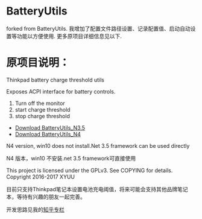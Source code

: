 # BatteryUtils

forked from BatteryUtils.
我增加了配置文件路径设置、记录配置值、启动自动设置等功能以方便使用.
更多原项目详细信息见以下.

原项目说明：
============================================================
Thinkpad battery charge threshold utils

Exposes ACPI interface for battery controls.

1. Turn off the monitor
2. start charge threshold
3. stop charge threshold

* [Download BatteryUtils_N3.5](https://raw.githubusercontent.com/XYUU/BatteryUtils/master/BatteryUtils/bin/Release/BatteryUtils.exe)
* [Download BatteryUtils_N4](https://raw.githubusercontent.com/XYUU/BatteryUtils/master/BatteryUtils/bin/Release/BatteryUtils_N4.exe)

N4 version, win10 does not install.Net 3.5 framework can be used directly

N4 版本，win10 不安装.net 3.5 framework可直接使用

This project is licensed under the GPLv3. See COPYING for details.
Copyright 2016-2017 XYUU

目前只支持Thinkpad笔记本设置电池充电阈值，将来可能会支持其他品牌笔记本，等待有兴趣的朋友一起完善。

开发思路见我的[知乎专栏](https://zhuanlan.zhihu.com/p/20706403)
